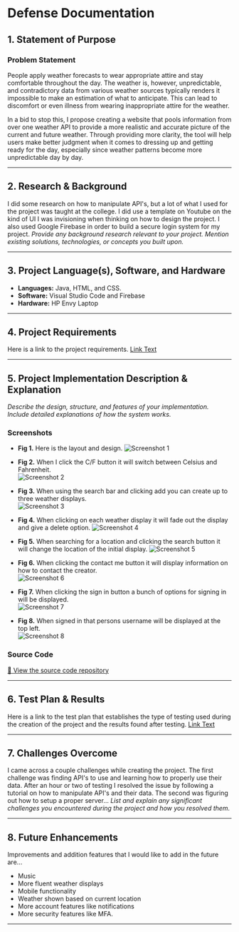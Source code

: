 # Defense Documentation

## 1. Statement of Purpose  
### Problem Statement  
People apply weather forecasts to wear appropriate attire and stay comfortable throughout the day. The weather is, however, unpredictable, and contradictory data from various weather sources typically renders it impossible to make an estimation of what to anticipate. This can lead to discomfort or even illness from wearing inappropriate attire for the weather.

In a bid to stop this, I propose creating a website that pools information from over one weather API to provide a more realistic and accurate picture of the current and future weather. Through providing more clarity, the tool will help users make better judgment when it comes to dressing up and getting ready for the day, especially since weather patterns become more unpredictable day by day.


---

## 2. Research & Background  
I did some research on how to manipulate API's, but a lot of what I used for the project was taught at the college. I did use a template on Youtube on the kind of UI I was invisioning when thinking on how to design the project. I also used Google Firebase in order to build a secure login system for my project.
_Provide any background research relevant to your project. Mention existing solutions, technologies, or concepts you built upon._

---

## 3. Project Language(s), Software, and Hardware  

- **Languages:**  Java, HTML, and CSS.
- **Software:**  Visual Studio Code and Firebase
- **Hardware:**  HP Envy Laptop

---

## 4. Project Requirements  
Here is a link to the project requirements.
[Link Text](https://github.com/Echack/CSU-Senior-Project/blob/master/docs/Senior%20Project%20Requirements%20Document.md)

---

## 5. Project Implementation Description & Explanation  
_Describe the design, structure, and features of your implementation. Include detailed explanations of how the system works._

### Screenshots  
- **Fig 1.** Here is the layout and design. 
![Screenshot 1](SP_screenshot1.png)

- **Fig 2.** When I click the C/F button it will switch between Celsius and Fahrenheit.  
![Screenshot 2](SP_screenshot2.png)

- **Fig 3.** When using the search bar and clicking add you can create up to three weather displays.  
![Screenshot 3](SP_screenshot3.png)

- **Fig 4.** When clicking on each weather display it will fade out the display and give a delete option.
![Screenshot 4](SP_screenshot4.png)

- **Fig 5.** When searching for a location and clicking the search button it will change the location of the initial display. 
![Screenshot 5](SP_screenshot5.png)

- **Fig 6.** When clicking the contact me button it will display information on how to contact the creator.  
![Screenshot 6](SP_screenshot6.png)

- **Fig 7.** When clicking the sign in button a bunch of options for signing in will be displayed.  
![Screenshot 7](SP_screenshot7.png)

- **Fig 8.** When signed in that persons username will be displayed at the top left.  
![Screenshot 8](SP_screenshot8.png)

### Source Code  
[🔗 View the source code repository](https://github.com/Echack/CSU-Senior-Project/tree/master/Project)

---

## 6. Test Plan & Results
Here is a link to the test plan that establishes the type of testing used during the creation of the project and the results found after testing.
[Link Text](https://github.com/Echack/CSU-Senior-Project/blob/master/docs/Test%20Plan%20Document.md)

---

## 7. Challenges Overcome 
I came across a couple challenges while creating the project. The first challenge was finding API's to use and learning how to properly use their data. After an hour or two of testing I resolved the issue by following a tutorial on how to manipulate API's and their data. The second was figuring out how to setup a proper server...
_List and explain any significant challenges you encountered during the project and how you resolved them._

---

## 8. Future Enhancements  
Improvements and addition features that I would like to add in the future are...
- Music
- More fluent weather displays
- Mobile functionality
- Weather shown based on current location
- More account features like notifications
- More security features like MFA.

---

